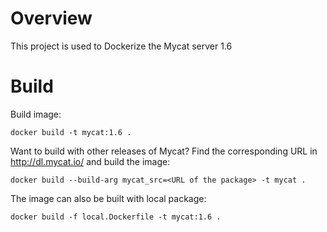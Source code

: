 # Overview
This project is used to Dockerize the Mycat server 1.6

# Build

Build image:

```
docker build -t mycat:1.6 .
```

Want to build with other releases of Mycat? Find the corresponding URL in http://dl.mycat.io/ and build the image:

```
docker build --build-arg mycat_src=<URL of the package> -t mycat .
```

The image can also be built with local package:

```
docker build -f local.Dockerfile -t mycat:1.6 .
```
